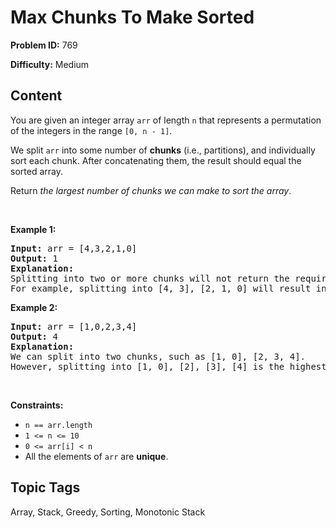 # Max Chunks To Make Sorted

**Problem ID:** 769

**Difficulty:** Medium

## Content
<p>You are given an integer array <code>arr</code> of length <code>n</code> that represents a permutation of the integers in the range <code>[0, n - 1]</code>.</p>

<p>We split <code>arr</code> into some number of <strong>chunks</strong> (i.e., partitions), and individually sort each chunk. After concatenating them, the result should equal the sorted array.</p>

<p>Return <em>the largest number of chunks we can make to sort the array</em>.</p>

<p>&nbsp;</p>
<p><strong class="example">Example 1:</strong></p>

<pre>
<strong>Input:</strong> arr = [4,3,2,1,0]
<strong>Output:</strong> 1
<strong>Explanation:</strong>
Splitting into two or more chunks will not return the required result.
For example, splitting into [4, 3], [2, 1, 0] will result in [3, 4, 0, 1, 2], which isn&#39;t sorted.
</pre>

<p><strong class="example">Example 2:</strong></p>

<pre>
<strong>Input:</strong> arr = [1,0,2,3,4]
<strong>Output:</strong> 4
<strong>Explanation:</strong>
We can split into two chunks, such as [1, 0], [2, 3, 4].
However, splitting into [1, 0], [2], [3], [4] is the highest number of chunks possible.
</pre>

<p>&nbsp;</p>
<p><strong>Constraints:</strong></p>

<ul>
	<li><code>n == arr.length</code></li>
	<li><code>1 &lt;= n &lt;= 10</code></li>
	<li><code>0 &lt;= arr[i] &lt; n</code></li>
	<li>All the elements of <code>arr</code> are <strong>unique</strong>.</li>
</ul>


## Topic Tags
Array, Stack, Greedy, Sorting, Monotonic Stack
